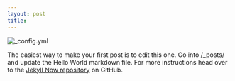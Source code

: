 ```yaml
---
layout: post
title: 
---
```




![_config.yml](http://img1.reactor.cc/pics/post/full/MS-Paint-Adventures-%D1%80%D0%B0%D0%B7%D0%BD%D0%BE%D0%B5-%D0%BC%D1%8B-%D0%B4%D0%B5%D0%BB%D0%B0%D0%B5%D0%BC-%D1%82%D0%B5%D0%B3%D0%B8-Karkat-%D0%B2%D0%B5%D1%88%D0%B0%D0%B5%D1%82-2079775.gif)

The easiest way to make your first post is to edit this one. Go into /_posts/ and update the Hello World markdown file. For more instructions head over to the [Jekyll Now repository](https://github.com/barryclark/jekyll-now) on GitHub.
